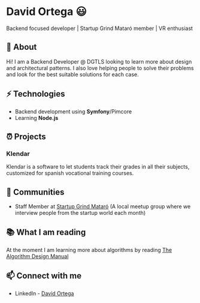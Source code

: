 # David Ortega 😃
Backend focused developer | Startup Grind Mataró member | VR enthusiast

## 🧐 About
Hi! I am a Backend Developer @ DGTLS looking to learn more about design and architectural patterns. I also love helping people to solve their problems and look for the best suitable solutions for each case.

## ⚡ Technologies
- Backend development using **Symfony**/Pimcore
- Learning **Node.js**

## ⏰ Projects
### Klendar
Klendar is a software to let students track their grades in all their subjects, customized for spanish vocational training courses.

## 👯 Communities
- Staff Member at [Startup Grind Mataró](https://www.startupgrind.com/mataro/) (A local meetup group where we interview people from the startup world each month)



## 📚 What I am reading
At the moment I am learning more about algorithms by reading [The Algorithm Design Manual](https://www.amazon.es/Algorithm-Design-Manual-Steven-Skiena/dp/1848000693)

## 📫 Connect with me
- LinkedIn - [David Ortega](https://www.linkedin.com/in/david-ortega-farrerons/)
